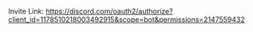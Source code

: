 Invite Link:
https://discord.com/oauth2/authorize?client_id=1178510218003492915&scope=bot&permissions=2147559432